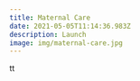```yaml
---
title: Maternal Care
date: 2021-05-05T11:14:36.983Z
description: Launch
image: img/maternal-care.jpg
---
```

tt